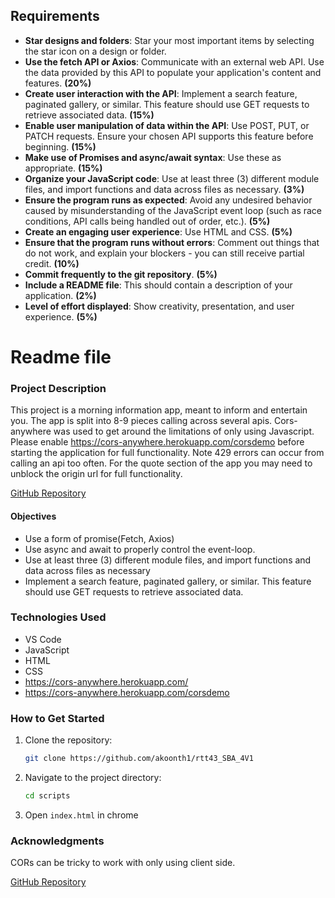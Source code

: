## Requirements



- **Star designs and folders**: Star your most important items by selecting the star icon on a design or folder.
- **Use the fetch API or Axios**: Communicate with an external web API. Use the data provided by this API to populate your application's content and features. **(20%)**
- **Create user interaction with the API**: Implement a search feature, paginated gallery, or similar. This feature should use GET requests to retrieve associated data. **(15%)**
- **Enable user manipulation of data within the API**: Use POST, PUT, or PATCH requests. Ensure your chosen API supports this feature before beginning. **(15%)**
- **Make use of Promises and async/await syntax**: Use these as appropriate. **(15%)**
- **Organize your JavaScript code**: Use at least three (3) different module files, and import functions and data across files as necessary. **(3%)**
- **Ensure the program runs as expected**: Avoid any undesired behavior caused by misunderstanding of the JavaScript event loop (such as race conditions, API calls being handled out of order, etc.). **(5%)**
- **Create an engaging user experience**: Use HTML and CSS. **(5%)**
- **Ensure that the program runs without errors**: Comment out things that do not work, and explain your blockers - you can still receive partial credit. **(10%)**
- **Commit frequently to the git repository**. **(5%)**
- **Include a README file**: This should contain a description of your application. **(2%)**
- **Level of effort displayed**: Show creativity, presentation, and user experience. **(5%)**



# Readme file

### Project Description

This project is a morning information app, meant to inform and entertain you. The app is  split into 8-9 pieces calling across several apis. Cors-anywhere was used to get around the limitations of only using Javascript. Please enable https://cors-anywhere.herokuapp.com/corsdemo before starting the application for full functionality. Note 429 errors can occur from calling an api too often. For the quote section of the app you may need to unblock the origin url for full functionality. 


[GitHub Repository](https://github.com/akoonth1/SBA_4v1 "GitHub SBA4")

#### Objectives
- Use a form of promise(Fetch, Axios)
- Use async and await to properly control the event-loop.
- Use at least three (3) different module files, and import functions and data across files as necessary
-  Implement a search feature, paginated gallery, or similar. This feature should use GET requests to retrieve associated data.

### Technologies Used
- VS Code
- JavaScript
- HTML
- CSS
- https://cors-anywhere.herokuapp.com/
- https://cors-anywhere.herokuapp.com/corsdemo

### How to Get Started
1. Clone the repository:
    ```bash
    git clone https://github.com/akoonth1/rtt43_SBA_4V1
    ```
2. Navigate to the project directory:
    ```bash
    cd scripts
    ```
3. Open `index.html` in chrome

### Acknowledgments
CORs can be tricky to work with only using client side.


[GitHub Repository](https://github.com/akoonth1/rtt43_SBA_4V1 "GitHub SBA4")

